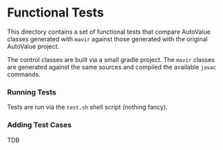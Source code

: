 # Functional Tests

This directory contains a set of functional tests that compare
AutoValue classes generated with `mavir` against those generated
with the original AutoValue project.

The control classes are built via a small gradle project. The `mavir`
classes are generated against the same sources and compiled the
available `javac` commands.


### Running Tests

Tests are run via the `test.sh` shell script (nothing fancy).


### Adding Test Cases

TDB
